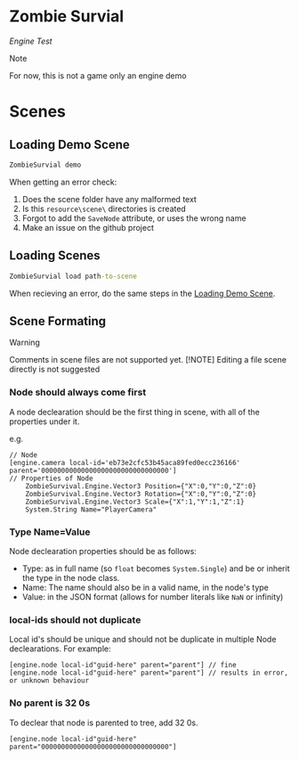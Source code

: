 # Zombie Survial

_Engine Test_

> [!NOTE]
> For now, this is not a game only an engine demo

# Scenes

## Loading Demo Scene

```cmd
ZombieSurvial demo
```

When getting an error check:

1. Does the scene folder have any malformed text
2. Is this `resource\scene\` directories is created
3. Forgot to add the `SaveNode` attribute, or uses the wrong name
4. Make an issue on the github project

## Loading Scenes

```cmd
ZombieSurvial load path-to-scene
```

When recieving an error, do the same steps in the [Loading Demo Scene](#loading-demo-scene).

## Scene Formating

> [!WARNING]
> Comments in scene files are not supported yet.
> [!NOTE]
> Editing a file scene directly is not suggested

### Node should always come first

A node declearation should be the first thing in scene, with all of the properties under it.

e.g.

```scene
// Node
[engine.camera local-id='eb73e2cfc53b45aca89fed0ecc236166' parent='00000000000000000000000000000000']
// Properties of Node
	ZombieSurvival.Engine.Vector3 Position={"X":0,"Y":0,"Z":0}
	ZombieSurvival.Engine.Vector3 Rotation={"X":0,"Y":0,"Z":0}
	ZombieSurvival.Engine.Vector3 Scale={"X":1,"Y":1,"Z":1}
	System.String Name="PlayerCamera"
```

### Type Name=Value

Node declearation properties should be as follows:

- Type: as in full name (so `float` becomes `System.Single`) and be or inherit the type in the node class.
- Name: The name should also be in a valid name, in the node's type
- Value: in the JSON format (allows for number literals like `NaN` or infinity)

### local-ids should not duplicate

Local id's should be unique and should not be duplicate in multiple Node declearations. For example:

```scene
[engine.node local-id"guid-here" parent="parent"] // fine
[engine.node local-id"guid-here" parent="parent"] // results in error, or unknown behaviour
```

### No parent is 32 0s

To declear that node is parented to tree, add 32 0s.

```scene
[engine.node local-id"guid-here" parent="00000000000000000000000000000000"]
```
